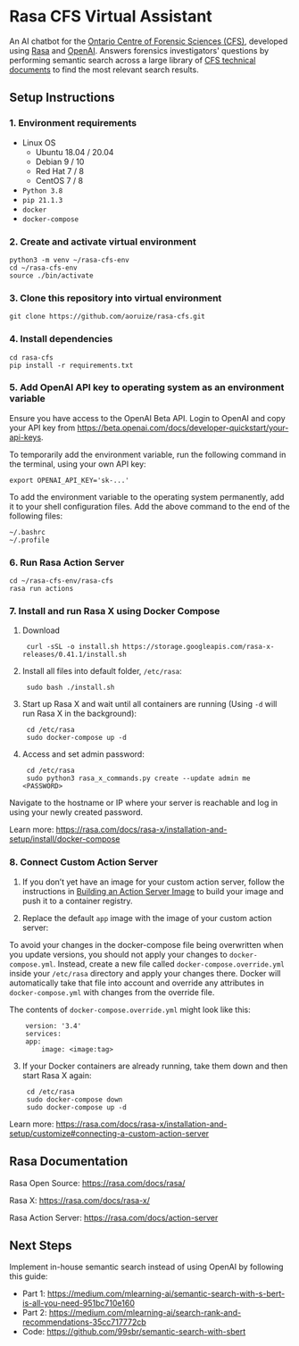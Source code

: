 # Rasa CFS Virtual Assistant

An AI chatbot for the [Ontario Centre of Forensic Sciences (CFS)](https://www.mcscs.jus.gov.on.ca/english/centre_forensic/CFS_intro.html), developed using [Rasa](https://rasa.com) and [OpenAI](https://beta.openai.com). Answers forensics investigators' questions by performing semantic search across a large library of [CFS technical documents](https://www.mcscs.jus.gov.on.ca/english/centre_forensic/InformationforInvestigatorsSubmitters/TechnicalInformationSheets/CFS_tech_sheets.html) to find the most relevant search results.

## Setup Instructions

### 1. Environment requirements

- Linux OS
    - Ubuntu 18.04 / 20.04
    - Debian 9 / 10
    - Red Hat 7 / 8
    - CentOS 7 / 8
- `Python 3.8`
- `pip 21.1.3`
- `docker`
- `docker-compose`

### 2. Create and activate virtual environment

    python3 -m venv ~/rasa-cfs-env
    cd ~/rasa-cfs-env
    source ./bin/activate

### 3. Clone this repository into virtual environment
    
    git clone https://github.com/aoruize/rasa-cfs.git

### 4. Install dependencies

    cd rasa-cfs
    pip install -r requirements.txt

### 5. Add OpenAI API key to operating system as an environment variable 

Ensure you have access to the OpenAI Beta API. Login to OpenAI and copy your API key from https://beta.openai.com/docs/developer-quickstart/your-api-keys. 

To temporarily add the environment variable, run the following command in the terminal, using your own API key: 

    export OPENAI_API_KEY='sk-...'

To add the environment variable to the operating system permanently, add it to your shell configuration files. Add the above command to the end of the following files:

    ~/.bashrc
    ~/.profile

### 6. Run Rasa Action Server 

    cd ~/rasa-cfs-env/rasa-cfs
    rasa run actions

### 7. Install and run Rasa X using Docker Compose

1. Download
    
        curl -sSL -o install.sh https://storage.googleapis.com/rasa-x-releases/0.41.1/install.sh

2. Install all files into default folder, `/etc/rasa`:

        sudo bash ./install.sh 

3. Start up Rasa X and wait until all containers are running (Using `-d` will run Rasa X in the background):

        cd /etc/rasa
        sudo docker-compose up -d

4. Access and set admin password:

        cd /etc/rasa
        sudo python3 rasa_x_commands.py create --update admin me <PASSWORD>

Navigate to the hostname or IP where your server is reachable and log in using your newly created password.

Learn more: https://rasa.com/docs/rasa-x/installation-and-setup/install/docker-compose

### 8. Connect Custom Action Server

1. If you don’t yet have an image for your custom action server, follow the instructions in [Building an Action Server Image](https://rasa.com/docs/rasa/how-to-deploy/#building-an-action-server-image) to build your image and push it to a container registry.

2. Replace the default `app` image with the image of your custom action server:

To avoid your changes in the docker-compose file being overwritten when you update versions, you should not apply your changes to `docker-compose.yml`. Instead, create a new file called `docker-compose.override.yml` inside your `/etc/rasa` directory and apply your changes there. Docker will automatically take that file into account and override any attributes in `docker-compose.yml` with changes from the override file.

The contents of `docker-compose.override.yml` might look like this:

        version: '3.4'
        services:
        app:
            image: <image:tag>

3. If your Docker containers are already running, take them down and then start Rasa X again:

        cd /etc/rasa
        sudo docker-compose down
        sudo docker-compose up -d

Learn more: https://rasa.com/docs/rasa-x/installation-and-setup/customize#connecting-a-custom-action-server 

## Rasa Documentation

Rasa Open Source: https://rasa.com/docs/rasa/

Rasa X: https://rasa.com/docs/rasa-x/

Rasa Action Server: https://rasa.com/docs/action-server

## Next Steps

Implement in-house semantic search instead of using OpenAI by following this guide:

- Part 1: https://medium.com/mlearning-ai/semantic-search-with-s-bert-is-all-you-need-951bc710e160
- Part 2: https://medium.com/mlearning-ai/search-rank-and-recommendations-35cc717772cb
- Code: https://github.com/99sbr/semantic-search-with-sbert 